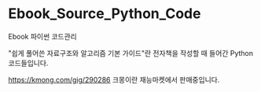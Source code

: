 # Ebook_Source_Python_Code
Ebook 파이썬 코드관리

"쉽게 풀어쓴 자료구조와 알고리즘 기본 가이드"란 전자책을 작성할 때 들어간 Python 코드들입니다.

https://kmong.com/gig/290286
크몽이란 재능마켓에서 판매중입니다.
